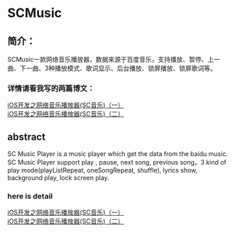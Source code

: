 # SCMusic

## 简介：
SCMusic一款网络音乐播放器，数据来源于百度音乐，支持播放、暂停、上一曲、下一曲、3种播放模式、歌词显示、后台播放、锁屏播放、锁屏歌词等。

### 详情请看我写的两篇博文：
[iOS开发之网络音乐播放器(SC音乐)（一）](http://blog.csdn.net/u014636932/article/details/77622358)</br>
[iOS开发之网络音乐播放器(SC音乐)（二）](http://blog.csdn.net/u014636932/article/details/77878371)</br>
 

## abstract
SC Music Player is a music player which get the data from the baidu music. SC Music Player support play , pause, next song, previous song，3 kind of play mode(playListRepeat, oneSongRepeat, shuffle), lyrics show, background play, lock screen play.

### here is detail
[iOS开发之网络音乐播放器(SC音乐)（一）](http://blog.csdn.net/u014636932/article/details/77622358)</br>
[iOS开发之网络音乐播放器(SC音乐)（二）](http://blog.csdn.net/u014636932/article/details/77878371)</br>
